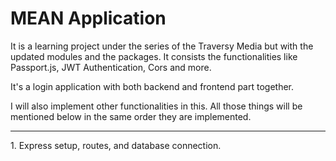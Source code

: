 # MEAN Application

It is a learning project under the series of the Traversy Media
but with the updated modules and the packages. It consists the
functionalities like Passport.js, JWT Authentication, Cors and more.

It's a login application with both backend and frontend part together.

I will also implement other functionalities in this. All those things
will be mentioned below in the same order they are implemented.

<hr>
1. Express setup, routes, and database connection.
